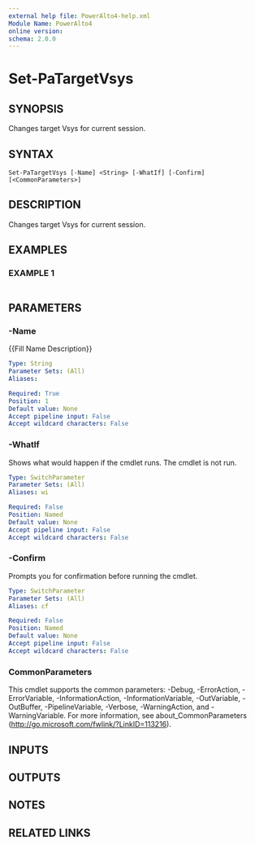 ```yaml
---
external help file: PowerAlto4-help.xml
Module Name: PowerAlto4
online version:
schema: 2.0.0
---
```


# Set-PaTargetVsys

## SYNOPSIS
Changes target Vsys for current session.

## SYNTAX

```
Set-PaTargetVsys [-Name] <String> [-WhatIf] [-Confirm] [<CommonParameters>]
```

## DESCRIPTION
Changes target Vsys for current session.

## EXAMPLES

### EXAMPLE 1
```

```

## PARAMETERS

### -Name
{{Fill Name Description}}

```yaml
Type: String
Parameter Sets: (All)
Aliases:

Required: True
Position: 1
Default value: None
Accept pipeline input: False
Accept wildcard characters: False
```

### -WhatIf
Shows what would happen if the cmdlet runs.
The cmdlet is not run.

```yaml
Type: SwitchParameter
Parameter Sets: (All)
Aliases: wi

Required: False
Position: Named
Default value: None
Accept pipeline input: False
Accept wildcard characters: False
```

### -Confirm
Prompts you for confirmation before running the cmdlet.

```yaml
Type: SwitchParameter
Parameter Sets: (All)
Aliases: cf

Required: False
Position: Named
Default value: None
Accept pipeline input: False
Accept wildcard characters: False
```

### CommonParameters
This cmdlet supports the common parameters: -Debug, -ErrorAction, -ErrorVariable, -InformationAction, -InformationVariable, -OutVariable, -OutBuffer, -PipelineVariable, -Verbose, -WarningAction, and -WarningVariable. For more information, see about_CommonParameters (http://go.microsoft.com/fwlink/?LinkID=113216).

## INPUTS

## OUTPUTS

## NOTES

## RELATED LINKS
